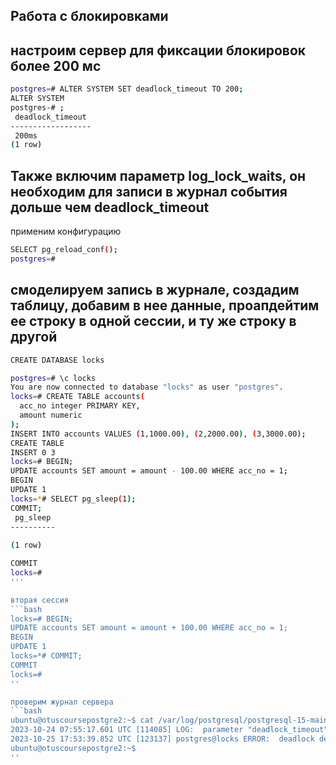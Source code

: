 ## Работа с блокировками
## настроим сервер для фиксации блокировок более 200 мс

```bash
postgres=# ALTER SYSTEM SET deadlock_timeout TO 200;
ALTER SYSTEM
postgres-# ;
 deadlock_timeout 
------------------
 200ms
(1 row)
```
## Также включим параметр log_lock_waits, он необходим для записи в журнал события дольше чем deadlock_timeout
применим конфигурацию

```bash
SELECT pg_reload_conf();
postgres=# 
```
## смоделируем запись в журнале, создадим таблицу, добавим в нее данные, проапдейтим ее строку в одной сессии, и ту же строку в другой
```bash
CREATE DATABASE locks

postgres=# \c locks
You are now connected to database "locks" as user "postgres".
locks=# CREATE TABLE accounts(
  acc_no integer PRIMARY KEY,
  amount numeric
);
INSERT INTO accounts VALUES (1,1000.00), (2,2000.00), (3,3000.00);
CREATE TABLE
INSERT 0 3
locks=# BEGIN;
UPDATE accounts SET amount = amount - 100.00 WHERE acc_no = 1;
BEGIN
UPDATE 1
locks=*# SELECT pg_sleep(1);
COMMIT;
 pg_sleep 
----------
 
(1 row)

COMMIT
locks=# 
'''

вторая сессия
```bash
locks=# BEGIN;
UPDATE accounts SET amount = amount + 100.00 WHERE acc_no = 1;
BEGIN
UPDATE 1
locks=*# COMMIT;
COMMIT
locks=# 
''

проверим журнал сервера
```bash
ubuntu@otuscoursepostgre2:~$ cat /var/log/postgresql/postgresql-15-main.log | grep deadlock
2023-10-24 07:55:17.601 UTC [114085] LOG:  parameter "deadlock_timeout" changed to "200"
2023-10-25 17:53:39.852 UTC [123137] postgres@locks ERROR:  deadlock detected
ubuntu@otuscoursepostgre2:~$ 
''
